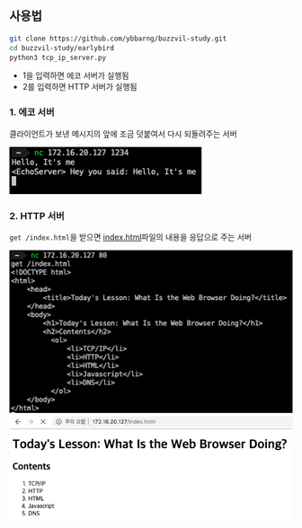 ## 사용법
```sh
git clone https://github.com/ybbarng/buzzvil-study.git
cd buzzvil-study/earlybird
python3 tcp_ip_server.py
```
* 1을 입력하면 에코 서버가 실행됨
* 2를 입력하면 HTTP 서버가 실행됨

### 1. 에코 서버

클라이언트가 보낸 메시지의 앞에 조금 덧붙여서 다시 되돌려주는 서버

<img src="resources/echo_server.png">

### 2. HTTP 서버

`get /index.html`을 받으면 [index.html](index.html)파일의 내용을 응답으로 주는 서버

<img src="resources/http_server.png">
<img src="resources/http_server_web_browser.png">
